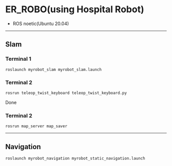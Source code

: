# ER_ROBO(using Hospital Robot)
- ROS noetic(Ubuntu 20.04)


---
## Slam
### Terminal 1
    roslaunch myrobot_slam myrobot_slam.launch
### Terminal 2
    rosrun teleop_twist_keyboard teleop_twist_keyboard.py
Done
### Terminal 2
    rosrun map_server map_saver
---
## Navigation
    roslaunch myrobot_navigation myrobot_static_navigation.launch

